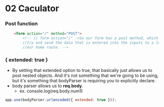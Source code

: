 # 02 Caculator

### Post function

```html
    <form action="/" method="POST"> 
        <!-- // form action="/" ->So our form has a post method, which means it's going to 
        //try and send the data that is entered into the inputs to a location that is
        //our home route. -->
```

### { extended: true }
- By setting that extended option to true, that basically just allows us to post nested objects. And it's not something that we're going to be using, but it's something that bodyParser is requiring you to explicitly declare. 
- body parser allows us to **req.body**. 
    - ex. console.log(req.body.num1)

```javascript
app.use(bodyParser.urlencoded({ extended: true }));
```
